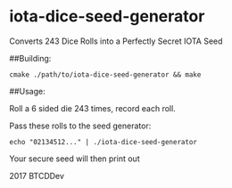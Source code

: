 # iota-dice-seed-generator
Converts 243 Dice Rolls into a Perfectly Secret IOTA Seed

##Building:

`cmake ./path/to/iota-dice-seed-generator && make`

##Usage:

Roll a 6 sided die 243 times, record each roll.

Pass these rolls to the seed generator:

`echo "02134512..." | ./iota-dice-seed-generator`

Your secure seed will then print out



2017 BTCDDev 

